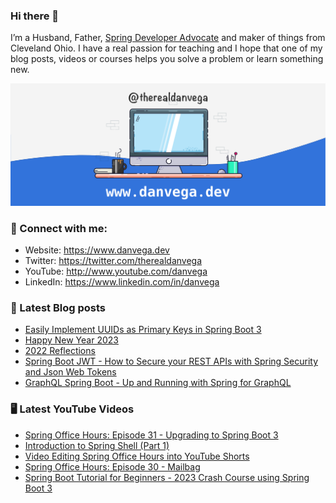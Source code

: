### Hi there 👋

I’m a Husband, Father, [Spring Developer Advocate](https://tanzu.vmware.com/developer/advocates/) and maker of things from Cleveland Ohio. I have a real passion for teaching and I hope that one of my blog posts, videos or courses helps you solve a problem or learn something new.

![Profile Header](./github_profile_header.png)

### 🤝 Connect with me:

- Website: https://www.danvega.dev
- Twitter: https://twitter.com/therealdanvega
- YouTube: http://www.youtube.com/danvega
- LinkedIn: https://www.linkedin.com/in/danvega

### 📝 Latest Blog posts

<!-- BLOG-POST-LIST:START -->
- [Easily Implement UUIDs as Primary Keys in Spring Boot 3](https://www.danvega.dev/blog/2023/01/27/jakarta-ee-10-uuid)
- [Happy New Year 2023](https://www.danvega.dev/blog/2023/01/01/happy-new-year-2023)
- [2022 Reflections](https://www.danvega.dev/blog/2022/12/29/2022-reflections)
- [Spring Boot JWT - How to Secure your REST APIs with Spring Security and Json Web Tokens](https://www.danvega.dev/blog/2022/09/06/spring-security-jwt)
- [GraphQL Spring Boot - Up and Running with Spring for GraphQL](https://www.danvega.dev/blog/2022/05/17/spring-for-graphql)
<!-- BLOG-POST-LIST:END -->

### 🖥 Latest YouTube Videos

<!-- YOUTUBE:START -->
- [Spring Office Hours: Episode 31 - Upgrading to Spring Boot 3](https://www.youtube.com/watch?v=RX8TB1UVJ94)
- [Introduction to Spring Shell &lpar;Part 1&rpar;](https://www.youtube.com/watch?v=FDRfg77MJsk)
- [Video Editing Spring Office Hours into YouTube Shorts](https://www.youtube.com/watch?v=uQDa5eNUSyo)
- [Spring Office Hours: Episode 30 - Mailbag](https://www.youtube.com/watch?v=tZXyc9dWwo0)
- [Spring Boot Tutorial for Beginners - 2023 Crash Course using Spring Boot 3](https://www.youtube.com/watch?v=UgX5lgv4uVM)
<!-- YOUTUBE:END -->
